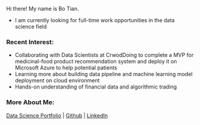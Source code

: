  Hi there! My name is Bo Tian.
 
- I am currently looking for full-time work opportunities in the data science field

### Recent Interest:

- Collaborating with Data Scientists at CrwodDoing to complete a MVP for medicinal-food product recommendation system and deploy it on Microsoft Azure to help potential patients 
- Learning more about building data pipeline and machine learning model deployment on cloud environment 
- Hands-on understanding of financial data and algorithmic trading 



### More About Me:

[Data Science Portfolio](https://github.com/tianbo137/My_Portfolio)   |   [Github](https://github.com/tianbo137/tianbo137)   | [LinkedIn](https://www.linkedin.com/in/tianbo137)
